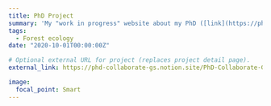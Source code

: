 ```yaml
---
title: PhD Project
summary: 'My "work in progress" website about my PhD ([link](https://phd-collaborate-gs.notion.site/PhD-Collaborate-G-Salzet-480c68d234464ceba8466f02c67c5dcd).'
tags:
  - Forest ecology
date: "2020-10-01T00:00:00Z"

# Optional external URL for project (replaces project detail page).
external_link: https://phd-collaborate-gs.notion.site/PhD-Collaborate-G-Salzet-480c68d234464ceba8466f02c67c5dcd

image:
  focal_point: Smart
---
```

